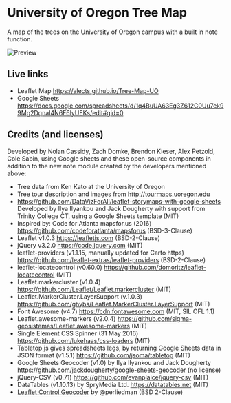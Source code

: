 # University of Oregon Tree Map
A map of the trees on the University of Oregon campus with a built in note function.

![Preview](preview.png)

## Live links
- Leaflet Map https://alects.github.io/Tree-Map-UO
- Google Sheets https://docs.google.com/spreadsheets/d/1q4BuUA63Eg3Z612C0Uu7ek99Mg2DqnaI4N6F6lyUEKs/edit#gid=0

## Credits (and licenses)
Developed by Nolan Cassidy, Zach Domke, Brendon Kieser, Alex Petzold, Cole Sabin, using Google sheets and these open-source components in addition to the new note module created by the developers mentioned above:
- Tree data from Ken Kato at the University of Oregon
- Tree tour description and images from http://tourmaps.uoregon.edu
- https://github.com/DataVizForAll/leaflet-storymaps-with-google-sheets Developed by Ilya Ilyankou and Jack Dougherty with support from Trinity College CT, using a Google Sheets template (MIT)
- Inspired by: Code for Atlanta mapsfor.us (2016) https://github.com/codeforatlanta/mapsforus (BSD-3-Clause)
- Leaflet v1.0.3 https://leafletjs.com (BSD-2-Clause)
- jQuery v3.2.0 https://code.jquery.com (MIT)
- leaflet-providers (v1.1.15, manually updated for Carto https) https://github.com/leaflet-extras/leaflet-providers (BSD-2-Clause)
- leaflet-locatecontrol (v0.60.0) https://github.com/domoritz/leaflet-locatecontrol (MIT)
- Leaflet.markercluster (v1.0.4) https://github.com/Leaflet/Leaflet.markercluster (MIT)
- Leaflet.MarkerCluster.LayerSupport (v.1.0.3) https://github.com/ghybs/Leaflet.MarkerCluster.LayerSupport (MIT)
- Font Awesome (v4.7) https://cdn.fontawesome.com (MIT, SIL OFL 1.1)
- Leaflet.awesome-markers (v2.0.4) https://github.com/sigma-geosistemas/Leaflet.awesome-markers (MIT)
- Single Element CSS Spinner (31 May 2016) https://github.com/lukehaas/css-loaders (MIT)
- Tabletop.js gives spreadsheets legs, by returning Google Sheets data in JSON format (v1.5.1) https://github.com/jsoma/tabletop (MIT)
- Google Sheets Geocoder (v1.0) by Ilya Ilyankou and Jack Dougherty https://github.com/jackdougherty/google-sheets-geocoder (no license)
- jQuery-CSV (v0.71) https://github.com/evanplaice/jquery-csv (MIT)
- DataTables (v1.10.13) by SpryMedia Ltd. https://datatables.net (MIT)
- [Leaflet Control Geocoder](https://github.com/perliedman/leaflet-control-geocoder) by @perliedman (BSD 2-Clause)
